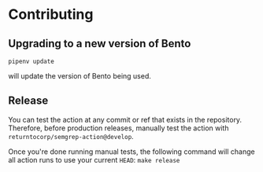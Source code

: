 # Contributing

## Upgrading to a new version of Bento

```pipenv update```

will update the version of Bento being used.

## Release

You can test the action at any commit or ref that exists in the repository.
Therefore, before production releases,
manually test the action with `returntocorp/semgrep-action@develop`.

Once you're done running manual tests,
the following command will change all action runs to use your current `HEAD`:
```make release```

